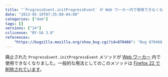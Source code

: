 ```yaml
---
title: "`ProgressEvent.initProgressEvent` が Web ワーカー内で使用できなくなりました"
date: "2013-05-19T07:35:00-04:00"
categories: ["dom"]
tags: []
versions: ["24"]
cclicense: "BY-SA 3.0"
references:
    "https://bugzilla.mozilla.org/show_bug.cgi?id=870466": "Bug 870466 – Remove initProgressEvent from workers too"
---
```

廃止された `ProgressEvent.initProgressEvent` メソッドが [Web ワーカー](https://developer.mozilla.org/ja/docs/Web/Guide/Performance/Using_web_workers) 内で使用できなくなりました。一般的な用法としてのこのメソッドは [Firefox 22 で削除されています](https://www.fxsitecompat.com/ja/docs/2013/progressevent-initprogressevent-has-been-removed/)。
